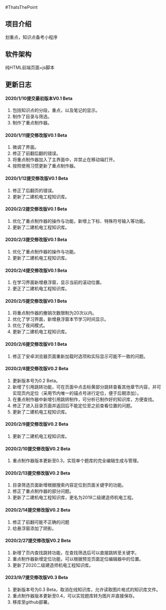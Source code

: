 #ThatsThePoint

## 项目介绍
划重点，知识点备考小程序

## 软件架构
纯HTML前端页面+js脚本

## 更新日志
#### 2020/1/10提交最初版本V0.1 Beta
1. 包括知识点的分段，重点，以及笔记的显示。
2. 制作了目录与筛选。
3. 制作了重点制作器。

#### 2020/1/11提交修改版V0.1 Beta
1. 微调了界面。
2. 修正了前翻后翻的错误。
3. 将重点制作器加入了主界面中，并禁止在移动端打开。
4. 按照使用习惯更新了重点制作器。

#### 2020/1/12提交修改版V0.1 Beta
1. 修正了后翻页的错误。
2. 更新了二建机电工程知识库。

#### 2020/2/2提交修改版V0.1 Beta
1. 优化了重点制作器的操作与功能，新增上下标、特殊符号输入等功能。
2. 更新了二建机电工程知识库。

#### 2020/2/3提交修改版V0.1 Beta
1. 优化了重点制作器的操作与功能。
2. 更新了二建机电工程知识库。

#### 2020/2/4提交修改版V0.1 Beta
1. 在学习界面新增悬浮窗，显示当前的滚动位置。
2. 更正了二建机电工程知识库。

#### 2020/2/5提交修改版V0.1 Beta
1. 将重点制作器的撤销次数限制为20次以内。
2. 优化了学习界面，新增悬浮窗本节学习时间显示。
3. 优化了夜间模式。
4. 更新了二建机电工程知识库。

#### 2020/2/6提交修改版V0.1 Beta
1. 修正了安卓浏览器页面重新加载时选项和实际显示可能不一致的问题。

#### 2020/2/8提交修改版V0.2 Beta
1. 更新版本号为0.2 Beta。
2. 新增了引用跳转功能，可在页面中点击标黄部分跳转查看其他章节内容，并可实现页内定位（采用节内唯一的锚点号进行定位，便于后期添加）。
3. 在重点制作器中新增引用跳转制作，可分析已制作好的知识库，方便查找。
4. 修正了进入目录页面并返回后不能定位至之前查看位置的问题。
5. 更新了二建机电工程知识库。

#### 2020/2/9提交修改版V0.2 Beta
1. 更新了二建机电工程知识库。

#### 2020/2/10提交修改版V0.2 Beta
1. 重点制作器版本更新至0.3，实现单个题库的完全编辑生成与管理。

#### 2020/2/13提交修改版V0.2 Beta
1. 目录筛选页面新增根据搜索内容定位到页面关键字的功能。
2. 修正了重点制作器的部分问题。
3. 更新了二建机电工程知识库，更名为2019二级建造师机电工程。

#### 2020/2/14提交修改版V0.2 Beta
1. 修正了前翻可能不正确的问题
2. 给悬浮窗添加了阴影。

#### 2020/2/27提交修改版V0.2 Beta
1. 新增了页内查找跳转功能，在查找筛选后可以直接跳转至关键字。
2. 重点制作器新增定位功能，可以根据预览页面定位编辑器中的位置。
2. 更新了2020二级建造师机电工程知识库。

#### 2023/9/7提交修改版V0.3 Beta
1. 更新版本号为0.3 Beta，取消在线知识库，允许读取图片格式的知识库文件。
2. 重点制作器版本更新至0.4，可以实现题库转为图片并直接保存。
3. 移库至github部署。
